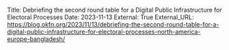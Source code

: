 Title: Debriefing the second round table for a Digital Public Infrastructure for Electoral Processes
Date: 2023-11-13
External: True
External_URL: https://blog.okfn.org/2023/11/13/debriefing-the-second-round-table-for-a-digital-public-infrastructure-for-electoral-processes-north-america-europe-bangladesh/
